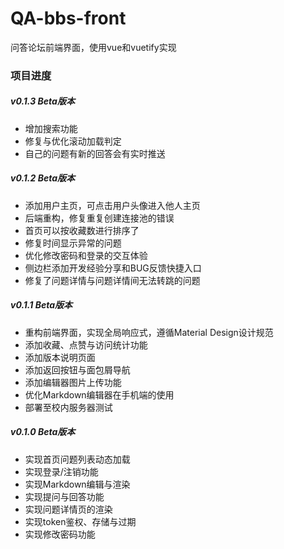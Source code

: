 # QA-bbs-front
问答论坛前端界面，使用vue和vuetify实现

### 项目进度
##### v0.1.3 Beta版本
- 增加搜索功能
- 修复与优化滚动加载判定
- 自己的问题有新的回答会有实时推送


##### v0.1.2 Beta版本
- 添加用户主页，可点击用户头像进入他人主页
- 后端重构，修复重复创建连接池的错误
- 首页可以按收藏数进行排序了
- 修复时间显示异常的问题
- 优化修改密码和登录的交互体验
- 侧边栏添加开发经验分享和BUG反馈快捷入口
- 修复了问题详情与问题详情间无法转跳的问题


##### v0.1.1 Beta版本
- 重构前端界面，实现全局响应式，遵循Material Design设计规范
- 添加收藏、点赞与访问统计功能
- 添加版本说明页面
- 添加返回按钮与面包屑导航
- 添加编辑器图片上传功能
- 优化Markdown编辑器在手机端的使用
- 部署至校内服务器测试


##### v0.1.0 Beta版本
- 实现首页问题列表动态加载
- 实现登录/注销功能
- 实现Markdown编辑与渲染
- 实现提问与回答功能
- 实现问题详情页的渲染
- 实现token鉴权、存储与过期
- 实现修改密码功能
